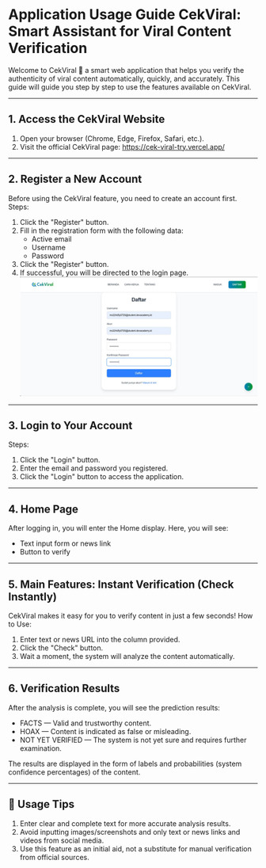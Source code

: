 # Application Usage Guide CekViral: Smart Assistant for Viral Content Verification

Welcome to CekViral 👋
a smart web application that helps you verify the authenticity of viral content automatically, quickly, and accurately. This guide will guide you step by step to use the features available on CekViral.

---
## 1. Access the CekViral Website
1. Open your browser (Chrome, Edge, Firefox, Safari, etc.).
2. Visit the official CekViral page: https://cek-viral-try.vercel.app/
---
## 2. Register a New Account
Before using the CekViral feature, you need to create an account first.
Steps:
1. Click the "Register" button.
2. Fill in the registration form with the following data:
    - Active email
    - Username
    - Password
3. Click the "Register" button.
4. If successful, you will be directed to the login page.
![Registration](image/regist.jpg)

---
## 3. Login to Your Account
Steps:
1. Click the "Login" button.
2. Enter the email and password you registered.
3. Click the "Login" button to access the application.
---
## 4. Home Page
After logging in, you will enter the Home display. Here, you will see:
- Text input form or news link
- Button to verify
---
## 5. Main Features: Instant Verification (Check Instantly)
CekViral makes it easy for you to verify content in just a few seconds!
How to Use:
1. Enter text or news URL into the column provided.
2. Click the "Check" button.
3. Wait a moment, the system will analyze the content automatically.
---
## 6. Verification Results
After the analysis is complete, you will see the prediction results:
- FACTS — Valid and trustworthy content.
- HOAX — Content is indicated as false or misleading.
- NOT YET VERIFIED — The system is not yet sure and requires further examination.

The results are displayed in the form of labels and probabilities (system confidence percentages) of the content.

---
## 🍿 Usage Tips 
1. Enter clear and complete text for more accurate analysis results.
2. Avoid inputting images/screenshots and only text or news links and videos from social media.
3. Use this feature as an initial aid, not a substitute for manual verification from official sources.
